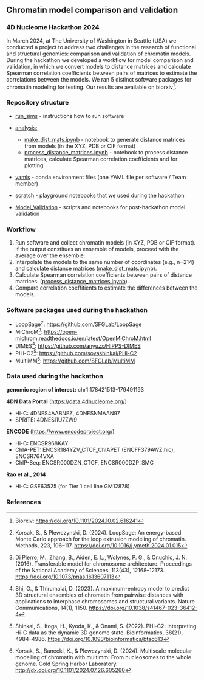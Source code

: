 ## Chromatin model comparison and validation

### 4D Nucleome Hackathon 2024

In March 2024, at The University of Washington in Seattle (USA) we conducted a project to address two challenges in the research of functional and structural genomics: comparison and validation of chromatin models. During the hackathon we developed a workflow for model comparison and validation, in which we convert models to distance matrices and calculate Spearman correlation coefficients between pairs of matrices to estimate the correlations between the models. We ran 5 distinct software packages for chromatin modeling for testing. Our results are available on biorxiv[^1].


### Repository structure

- [run_sims](https://github.com/SFGLab/Polymer_model_benchmark/tree/main/run_sims) - instructions how to run software

- [analysis:](https://github.com/SFGLab/Polymer_model_benchmark/tree/main/analysis)

    - [make_dist_mats.ipynb](https://github.com/SFGLab/Polymer_model_benchmark/blob/main/analysis/make_dist_mats.ipynb) - notebook to generate distance matrices from models (in the XYZ, PDB or CIF format)
    - [process_distance_matrices.ipynb](https://github.com/SFGLab/Polymer_model_benchmark/blob/main/analysis/process_distance_matrices.ipynb) - notebook to process distance matrices, calculate Spearman correlation coefficients and for plotting

- [yamls](https://github.com/SFGLab/Polymer_model_benchmark/tree/main/yamls) - conda environment files (one YAML file per software / Team member)

- [scratch](https://github.com/SFGLab/Polymer_model_benchmark/tree/main/scratch) - playground notebooks that we used during the hackathon

- [Model_Validation](https://github.com/SFGLab/Polymer_model_benchmark/tree/main/Model_Validation) - scripts and notebooks for post-hackathon model validation


### Workflow

1. Run software and collect chromatin models (in XYZ, PDB or CIF format). If the output constitues an ensemble of models, proceed with the average over the ensemble.
2. Interpolate the models to the same number of coordinates (e.g., n=214) and calculate distance matrices ([make_dist_mats.ipynb](https://github.com/SFGLab/Polymer_model_benchmark/blob/main/analysis/make_dist_mats.ipynb)).
3. Calculate Spearman correlation coefficients between pairs of distance matrices. ([process_distance_matrices.ipynb](https://github.com/SFGLab/Polymer_model_benchmark/blob/main/analysis/process_distance_matrices.ipynb)).
4. Compare correlation coeffitients to estimate the differences between the models.


### Software packages used during the hackathon
- LoopSage[^2]: https://github.com/SFGLab/LoopSage
- MiChroM[^3]: https://open-michrom.readthedocs.io/en/latest/OpenMiChroM.html
- DIMES[^4]: https://github.com/anyuzx/HIPPS-DIMES
- PHi-C2[^5]: https://github.com/soyashinkai/PHi-C2
- MultiMM[^6]: https://github.com/SFGLab/MultiMM


### Data used during the hackathon

**genomic region of interest:** chr1:178421513-179491193

**4DN Data Portal** (https://data.4dnucleome.org/)
- Hi-C: 4DNES4AABNEZ, 4DNESNMAAN97
- SPRITE: 4DNESI1U7ZW9

**ENCODE** (https://www.encodeproject.org/)
- Hi-C: ENCSR968KAY
- ChIA-PET: ENCSR184YZV_CTCF_ChIAPET (ENCFF379AWZ.hic), ENCSR764VXA
- ChIP-Seq: ENCSR000DZN_CTCF, ENCSR000DZP_SMC

**Rao et al., 2014**
- Hi-C: GSE63525 (for Tier 1 cell line GM12878)


### References

[^1]: Biorxiv: https://doi.org/10.1101/2024.10.02.616241

[^2]: Korsak, S., & Plewczynski, D. (2024). LoopSage: An energy-based Monte Carlo approach for the loop extrusion modeling of chromatin. Methods, 223, 106–117. https://doi.org/10.1016/j.ymeth.2024.01.015

[^3]: Di Pierro, M., Zhang, B., Aiden, E. L., Wolynes, P. G., & Onuchic, J. N. (2016). Transferable model for chromosome architecture. Proceedings of the National Academy of Sciences, 113(43), 12168–12173. https://doi.org/10.1073/pnas.1613607113

[^4]: Shi, G., & Thirumalai, D. (2023). A maximum-entropy model to predict 3D structural ensembles of chromatin from pairwise distances with applications to interphase chromosomes and structural variants. Nature Communications, 14(1), 1150. https://doi.org/10.1038/s41467-023-36412-4

[^5]: Shinkai, S., Itoga, H., Kyoda, K., & Onami, S. (2022). PHi-C2: Interpreting Hi-C data as the dynamic 3D genome state. Bioinformatics, 38(21), 4984–4986. https://doi.org/10.1093/bioinformatics/btac613

[^6]: Korsak, S., Banecki, K., & Plewczynski, D. (2024). Multiscale molecular modelling of chromatin with multimm: From nucleosomes to the whole genome. Cold Spring Harbor Laboratory. http://dx.doi.org/10.1101/2024.07.26.605260
